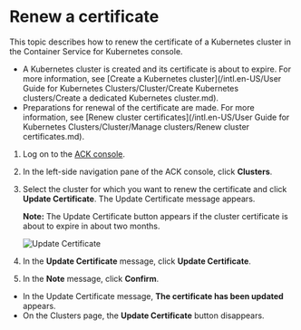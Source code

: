 # Renew a certificate

This topic describes how to renew the certificate of a Kubernetes cluster in the Container Service for Kubernetes console.

-   A Kubernetes cluster is created and its certificate is about to expire. For more information, see [Create a Kubernetes cluster](/intl.en-US/User Guide for Kubernetes Clusters/Cluster/Create Kubernetes clusters/Create a dedicated Kubernetes cluster.md).
-   Preparations for renewal of the certificate are made. For more information, see [Renew cluster certificates](/intl.en-US/User Guide for Kubernetes Clusters/Cluster/Manage clusters/Renew cluster certificates.md).

1.  Log on to the [ACK console](https://cs.console.aliyun.com).

2.  In the left-side navigation pane of the ACK console, click **Clusters**.

3.  Select the cluster for which you want to renew the certificate and click **Update Certificate**. The Update Certificate message appears.

    **Note:** The Update Certificate button appears if the cluster certificate is about to expire in about two months.

    ![Update Certificate](https://static-aliyun-doc.oss-accelerate.aliyuncs.com/assets/img/en-US/4255359951/p37315.png)

4.  In the **Update Certificate** message, click **Update Certificate**.

5.  In the **Note** message, click **Confirm**.


-   In the Update Certificate message, **The certificate has been updated** appears.
-   On the Clusters page, the **Update Certificate** button disappears.

